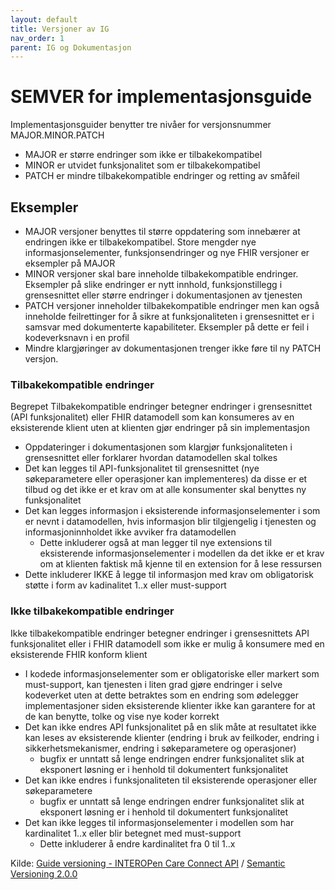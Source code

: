 ```yaml
---
layout: default
title: Versjoner av IG
nav_order: 1
parent: IG og Dokumentasjon
---
```


# SEMVER for implementasjonsguide

Implementasjonsguider benytter tre nivåer for versjonsnummer MAJOR.MINOR.PATCH

* MAJOR er større endringer som ikke er tilbakekompatibel
* MINOR er utvidet funksjonalitet som er tilbakekompatibel
* PATCH er mindre tilbakekompatible endringer og retting av småfeil

## Eksempler

* MAJOR  versjoner benyttes til større oppdatering som innebærer at endringen ikke er tilbakekompatibel. Store mengder nye informasjonselementer, funksjonsendringer og nye FHIR versjoner er eksempler på MAJOR
* MINOR versjoner skal bare inneholde tilbakekompatible endringer. Eksempler på slike endringer er nytt innhold, funksjonstillegg i grensesnittet eller større endringer i dokumentasjonen av tjenesten
* PATCH versjoner inneholder tilbakekompatible endringer men kan også inneholde feilrettinger for å sikre at funksjonaliteten i grensesnittet er i samsvar med dokumenterte kapabiliteter. Eksempler på dette er feil i kodeverksnavn i en profil
* Mindre klargjøringer av dokumentasjonen trenger ikke føre til ny PATCH versjon.

### Tilbakekompatible endringer

Begrepet Tilbakekompatible endringer betegner endringer i grensesnittet (API funksjonalitet) eller FHIR datamodell som kan konsumeres av en eksisterende klient uten at klienten gjør endringer på sin implementasjon

* Oppdateringer i dokumentasjonen som klargjør funksjonaliteten i grensesnittet eller forklarer hvordan datamodellen skal tolkes
* Det kan legges til API-funksjonalitet til grensesnittet (nye søkeparametere eller operasjoner kan implementeres) da disse er et tilbud og det ikke er et krav om at alle konsumenter skal benyttes ny funksjonalitet
* Det kan legges informasjon i eksisterende informasjonselementer i som er nevnt i datamodellen, hvis informasjon blir tilgjengelig i tjenesten og informasjoninnholdet ikke avviker fra datamodellen
  * Dette inkluderer også at man legger til nye extensions til eksisterende informasjonselementer i modellen da det ikke er et krav om at klienten faktisk må kjenne til en extension for å lese ressursen
* Dette inkluderer IKKE å legge til informasjon med krav om obligatorisk støtte i form av kadinalitet 1..x eller must-support

### Ikke tilbakekompatible endringer

Ikke tilbakekompatible endringer betegner endringer i grensesnittets API funksjonalitet eller i FHIR datamodell som ikke er mulig å konsumere med en eksisterende FHIR konform klient

* I kodede informasjonselementer som er obligatoriske eller markert som must-support, kan tjenesten i liten grad gjøre endringer i selve kodeverket uten at dette betraktes som en endring som ødelegger implementasjoner siden eksisterende klienter ikke kan garantere for at de kan benytte, tolke og vise nye koder korrekt
* Det kan ikke endres API funksjonalitet på en slik måte at resultatet ikke kan leses av eksisterende klienter (endring i bruk av feilkoder, endring i sikkerhetsmekanismer, endring i søkeparametere og operasjoner)
   * bugfix er unntatt så lenge endringen endrer funksjonalitet slik at eksponert løsning er i henhold til dokumentert funksjonalitet
* Det kan ikke endres i funksjonaliteten til eksisterende operasjoner eller søkeparametere
   * bugfix er unntatt så lenge endringen endrer funksjonalitet slik at eksponert løsning er i henhold til dokumentert funksjonalitet
* Det kan ikke legges til informasjonselementer i modellen som har kardinalitet 1..x eller blir betegnet med must-support
   * Dette inkluderer å endre kardinalitet fra 0 til 1..x

Kilde: [Guide versioning - INTEROPen Care Connect API](https://nhsconnect.github.io/CareConnectAPI/overview_guide_versioning.html) / [Semantic Versioning 2.0.0](https://semver.org)
